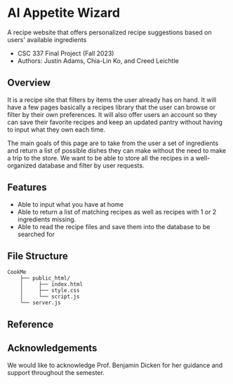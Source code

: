 # AI Appetite Wizard

A recipe website that offers personalized recipe suggestions based on users' available ingredients
- CSC 337 Final Project (Fall 2023)
- Authors: Justin Adams, Chia-Lin Ko, and Creed Leichtle

## Overview

It is a recipe site that filters by items the user already has on hand. It will have a few pages basically a recipes library that the user can browse or filter by their own preferences.  It will also offer users an account so they can save their favorite recipes and keep an updated pantry without having to input what they own each time. 

The main goals of this page are to take from the user a set of ingredients and return a list of possible dishes they can make without the need to make a trip to the store. We want to be able to store all the recipes in a well-organized database and filter by user requests.

## Features
- Able to input what you have at home 
- Able to return a list of matching recipes as well as recipes with 1 or 2 ingredients missing. 
- Able to read the recipe files and save them into the database to be searched for


## File Structure

```     
CookMe
    ├── public_html/
    │     ├── index.html
    │     ├── style.css
    │     └── script.js
    └── server.js
```  
## Reference

## Acknowledgements

We would like to acknowledge Prof. Benjamin Dicken for her guidance and support throughout the semester.

